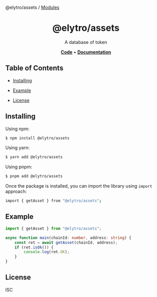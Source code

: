 @elytro/assets / [Modules](modules.md)

<h1 align="center">
   <b>
        @elytro/assets
    </b>
</h1>

<p align="center">
A database of token
</p>

<p align="center">
    <a href="https://github.com/SoulWallet/elytro-wallet-lib/tree/develop/packages/soulwallet-assets"><b>Code</b></a> •
    <a href="https://github.com/SoulWallet/elytro-wallet-lib/blob/develop/packages/soulwallet-assets/docs/modules.md"><b>Documentation</b></a>
</p>

## Table of Contents

  - [Installing](#installing)
    
  - [Example](#example)

  - [License](#license)

## Installing

Using npm:

```bash
$ npm install @elytro/assets
```

Using yarn:

```bash
$ yarn add @elytro/assets
```

Using pnpm:

```bash
$ pnpm add @elytro/assets
```

Once the package is installed, you can import the library using `import` approach:

```bash
import { getAsset } from "@elytro/assets";
```

## Example

```typescript
import { getAsset } from "@elytro/assets";

async function main(chainId: number, address: string) {
    const ret = await getAsset(chainId, address);
    if (ret.isOk()) {
        console.log(ret.OK);
    }
}
```

## License

ISC
